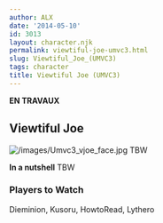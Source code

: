 ```yaml
---
author: ALX
date: '2014-05-10'
id: 3013
layout: character.njk
permalink: viewtiful-joe-umvc3.html
slug: Viewtiful_Joe_(UMVC3)
tags: character
title: Viewtiful Joe (UMVC3)
---
```


**EN TRAVAUX**

## Viewtiful Joe

![](/images/Umvc3_vjoe_face.jpg "/images/Umvc3_vjoe_face.jpg") TBW

**In a nutshell** TBW

### Players to Watch

Dieminion, Kusoru, HowtoRead, Lythero
